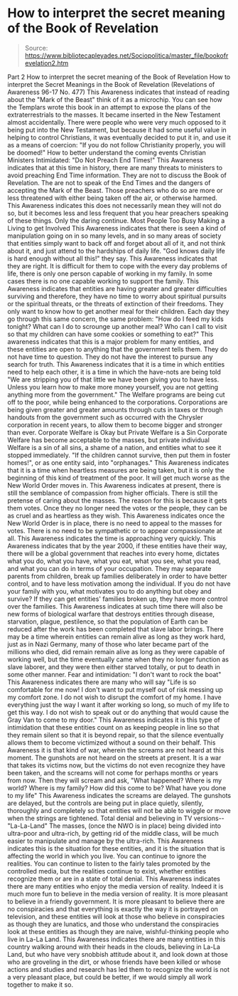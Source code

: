 # How to interpret the secret meaning of the Book of Revelation

> Source: https://www.bibliotecapleyades.net/Sociopolitica/master_file/bookofrevelation2.htm

Part 2
How
to interpret the
secret meaning
of the Book of Revelation
How to interpret
the Secret Meanings in the Book of Revelation
(Revelations of Awareness 96-17 No. 477)
This Awareness indicates that instead
of reading about the "Mark of the Beast" think of it as a
microchip.
You can see how the Templars wrote this book in an attempt to expose the plans
of the extraterrestrials to the masses. It became inserted in the New Testament
almost accidentally. There were people who were very much opposed to it being
put into the New Testament, but because it had some useful value in helping
to control Christians, it was eventually decided to put it in, and use it
as a means of coercion: "If you do not follow Christianity properly,
you will be doomed!"
How to better understand the coming events
Christian
Ministers Intimidated: "Do Not Preach End Times!"
This Awareness indicates that at
this time in history, there are many threats to ministers to avoid preaching
End Time information. They are not to discuss the Book of Revelation.
The are not to speak of the End Times and the dangers of accepting the Mark
of the Beast. Those preachers who do so are more or less threatened with either
being taken off the air, or otherwise harmed. This Awareness indicates this
does not necessarily mean they will not do so, but it becomes less and less
frequent that you hear preachers speaking of these things. Only the daring
continue.
Most People
Too Busy Making a Living to get Involved
This Awareness indicates that there
is seen a kind of manipulation going on in so many levels, and in so many
areas of society that entities simply want to back off and forget about all
of it, and not think about it, and just attend to the hardships of daily life.
"God knows daily life is hard enough without all this!" they say.
This Awareness indicates that they are right.
It is difficult for them to cope
with the every day problems of life, there is only one person capable of working
in my family. In some cases there is no one capable working to support the
family. This Awareness indicates that entities are having greater and greater
difficulties surviving and therefore, they have no time to worry about spiritual
pursuits or the spiritual threats, or the threats of extinction of their freedoms.
They only want to know how to get another meal for their children. Each day
they go through this same concern, the same problem:
"How do I feed my
kids tonight? What can I do to scrounge up another meal? Who can I call to
visit so that my children can have some cookies or something to eat?"
This awareness indicates that
this is a major problem for many entities, and these entities are open to
anything that the government tells them. They do not have time to question.
They do not have the interest to pursue any search for truth. This Awareness
indicates that it is a time in which entities need to help each other, it
is a time in which the have-nots are being told
"We are stripping you
of that little we have been giving you to have less. Unless you learn how
to make more money yourself, you are not getting anything more from the government."
The Welfare programs are being cut off to the poor, while being enhanced to
the corporations. Corporations are being given greater and greater amounts
through cuts in taxes or through handouts from the government such as occurred
with the Chrysler corporation in recent years, to allow them to become bigger
and stronger than ever.
Corporate
Welfare is Okay but Private Welfare is a Sin
Corporate Welfare has become acceptable
to the masses, but private individual Welfare is a sin of all sins, a shame
of a nation, and entities what to see it stopped immediately. "If the
children cannot survive, then put them in foster homes!", or as one entity
said, into "orphanages." This Awareness indicates that it is a time
when heartless measures are being taken, but it is only the beginning
of this kind of treatment of the poor. It will get much worse as the New World
Order moves in.
This Awareness indicates at present,
there is still the semblance of compassion from higher officials. There is
still the pretense of caring about the masses. The reason for this is because
it gets them votes. Once they no longer need the votes or the people, they
can be as cruel and as heartless as they wish. This Awareness indicates once
the New World Order is in place, there is no need to appeal to the masses
for votes. There is no need to be sympathetic or to appear compassionate at
all.
This Awareness indicates the time
is approaching very quickly. This Awareness indicates that by the year 2000,
if these entities have their way, there will be a global government
that reaches into every home, dictates what you do, what you have, what you
eat, what you see, what you read, and what you can do in terms of your occupation.
They may separate parents from children, break up families deliberately in
order to have better control, and to have less motivation among the individual.
If you do not have your family with
you, what motivates you to do anything but obey and survive? If they can get
entities' families broken up, they have more control over the families. This
Awareness indicates at such time there will also be new forms of biological
warfare that destroys entities through disease, starvation, plague, pestilence,
so that the population of Earth can be reduced after the work has been completed
that slave labor brings.
There may be a time wherein entities
can remain alive as long as they work hard, just as in Nazi Germany, many
of those who later became part of the millions who died, did remain remain
alive as long as they were capable of working well, but the time eventually
came when they no longer function as slave laborer, and they were then either
starved totally, or put to death in some other manner.
Fear and intimidation:
"I don't want to rock the boat"
This Awareness indicates there are
many who will say "Life is so comfortable for me now! I don't want to
put myself out of risk messing up my comfort zone. I do not wish to disrupt
the comfort of my home. I have everything just the way I want it after working
so long, so much of my life to get this way. I do not wish to speak out or
do anything that would cause the Gray Van to come to my door." This Awareness
indicates it is this type of intimidation that these entities count on as
keeping people in line so that they remain silent so that it is beyond repair,
so that the silence eventually allows them to become victimized without a
sound on their behalf.
This Awareness it is that kind of
war, wherein the screams are not heard at this moment. The gunshots are not
heard on the streets at present. It is a war that takes its victims now, but
the victims do not even recognize they have been taken, and the screams will
not come for perhaps months or years from now. Then they will scream and ask,
"What happened? Where is my world? Where is my family? How did this come
to be? What have you done to my life" This Awareness indicates the screams
are delayed. The gunshots are delayed, but the controls are being put in place
quietly, silently, thoroughly and completely so that entities will not be
able to wiggle or move when the strings are tightened.
Total denial
and believing in TV versions--"La-La-Land"
The masses, (once the NWO is in place)
being divided into ultra-poor and ultra-rich, by getting rid of the middle
class, will be much easier to manipulate and manage by the ultra-rich. This
Awareness indicates this is the situation for these entities, and it is the
situation that is affecting the world in which you live. You can continue
to ignore the realities. You can continue to listen to the fairly tales promoted
by the controlled media, but the realities continue to exist, whether entities
recognize them or are in a state of total denial.
This Awareness indicates there are
many entities who enjoy the media version of reality. Indeed it is much more
fun to believe in the media version of reality. It is more pleasant to believe
in a friendly government. It is more pleasant to believe there are no conspiracies
and that everything is exactly the way it is portrayed on television, and
these entities will look at those who believe in conspiracies as though they
are lunatics, and those who understand the conspiracies look at these entities
as though they are naive, wishful-thinking people who live in La-La Land.
This Awareness indicates there are
many entities in this country walking around with their heads in the clouds,
believing in La-La Land, but who have very snobbish attitude about it, and
look down at those who are groveling in the dirt, or whose friends have been
killed or whose actions and studies and research has led them to recognize
the world is not a very pleasant place, but could be better, if we would simply
all work together to make it so.
